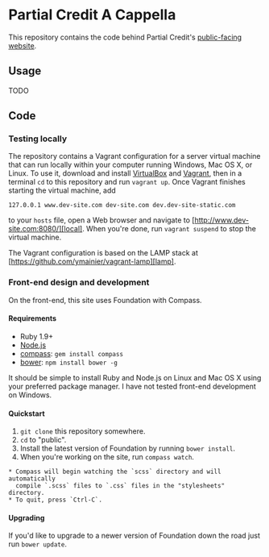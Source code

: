 # Partial Credit A Cappella

This repository contains the code behind Partial Credit's
[public-facing website](http://partialcredit.union.rpi.edu).

## Usage

TODO

## Code

### Testing locally

The repository contains a Vagrant configuration for a server virtual machine
that can run locally within your computer running Windows, Mac OS X, or Linux.
To use it, download and install [VirtualBox][virtualbox] and
[Vagrant][vagrant], then in a terminal `cd` to this repository and run
`vagrant up`. Once Vagrant finishes starting the virtual machine, add

    127.0.0.1 www.dev-site.com dev-site.com dev.dev-site-static.com

to your `hosts` file, open a Web browser and navigate to
[http://www.dev-site.com:8080/][local]. When you're done, run
`vagrant suspend` to stop the virtual machine.

The Vagrant configuration is based on the LAMP stack at
[https://github.com/ymainier/vagrant-lamp][lamp].

[virtualbox]: https://www.virtualbox.org/
[vagrant]: http://www.vagrantup.com/
[local]: http://www.dev-site.com:8080/
[lamp]: https://github.com/ymainier/vagrant-lamp

### Front-end design and development

On the front-end, this site uses Foundation with Compass.

#### Requirements

  * Ruby 1.9+
  * [Node.js](http://nodejs.org)
  * [compass](http://compass-style.org/): `gem install compass`
  * [bower](http://bower.io): `npm install bower -g`

It should be simple to install Ruby and Node.js on Linux and Mac OS X using your
preferred package manager. I have not tested front-end development on Windows.

#### Quickstart

  1. `git clone` this repository somewhere.
  2. `cd` to "public".
  3. Install the latest version of Foundation by running `bower install`.
  4. When you're working on the site, run `compass watch`.

    * Compass will begin watching the `scss` directory and will automatically
      compile `.scss` files to `.css` files in the "stylesheets" directory.
    * To quit, press `Ctrl-C`.

#### Upgrading

If you'd like to upgrade to a newer version of Foundation down the road just
run `bower update`.
